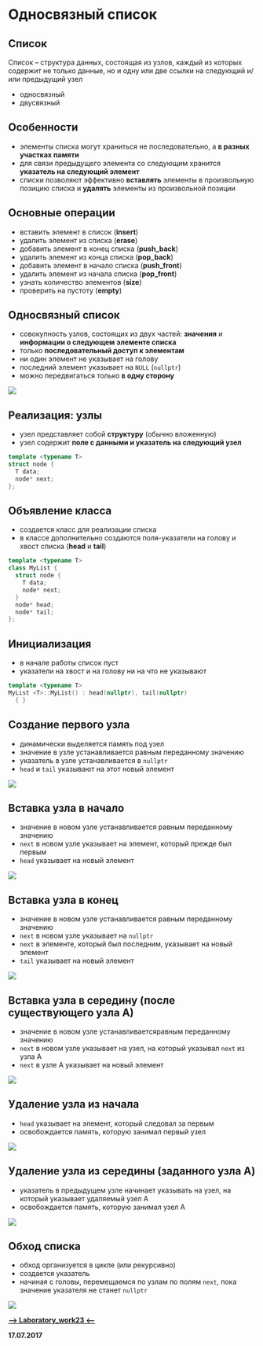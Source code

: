 Односвязный список
===

Список
---

Список – структура данных, состоящая из узлов, каждый из которых содержит не только данные, но и одну или две ссылки на следующий и/или предыдущий узел

* односвязный
* двусвязный

Особенности
---

* элементы списка могут храниться не последовательно, а **в разных участках памяти**
* для связи предыдущего элемента со следующим хранится **указатель на следующий элемент**
* списки позволяют эффективно **вставлять** элементы в произвольную позицию списка и **удалять** элементы из произвольной позиции

Основные операции
---

* вставить элемент в список (**insert**)
* удалить элемент из списка (**erase**)
* добавить элемент в конец списка (**push_back**)
* удалить элемент из конца списка (**pop_back**)
* добавить элемент в начало списка (**push_front**)
* удалить элемент из начала списка (**pop_front**)
* узнать количество элементов (**size**)
* проверить на пустоту (**empty**)

Односвязный список
---

* совокупность узлов, состоящих из двух частей: **значения** и **информации о следующем элементе списка**
* только **последовательный доступ к элементам**
* ни один элемент не указывает на голову
* последний элемент указывает на `NULL` (`nullptr`)
* можно передвигаться только **в одну сторону**

![](https://pp.userapi.com/c637819/v637819113/584a8/zxIq5cIfj5Q.jpg)

Реализация: узлы
---

* узел представляет собой **структуру** (обычно вложенную)
* узел содержит **поле с данными и указатель на следующий узел**

```cpp
template <typename T>
struct node {
  T data;
  node* next;
};
```

Объявление класса
---

* создается класс для реализации списка
* в классе дополнительно создаются поля-указатели на голову и хвост списка (**head** и **tail**)

```cpp
template <typename T>
class MyList {
  struct node {
    T data;
    node* next;
  }
  node* head;
  node* tail;
};
```

Инициализация
---

* в начале работы список пуст
* указатели на хвост и на голову ни на что не указывают

```cpp
template <typename T>
MyList <T>::MyList() : head(nullptr), tail(nullptr)
  { }
```

Создание первого узла
---

* динамически выделяется память под узел
* значение в узле устанавливается равным переданному значению
* указатель в узле устанавливается в `nullptr`
* `head` и `tail` указывают на этот новый элемент

![](https://pp.userapi.com/c637819/v637819113/584af/Du3BoGZ8Eko.jpg)

Вставка узла в начало
---

* значение в новом узле устанавливается равным переданному значению
* `next` в новом узле указывает на элемент, который прежде был первым
* `head` указывает на новый элемент

![](https://pp.userapi.com/c637819/v637819113/584b8/CX-c4OyZU0w.jpg)

Вставка узла в конец
---

* значение в новом узле устанавливается равным переданному значению
* `next` в новом узле указывает на `nullptr`
* `next` в элементе, который был последним, указывает на новый элемент
* `tail` указывает на новый элемент

![](https://pp.userapi.com/c637819/v637819113/584d9/bZXnaYs39y4.jpg)

Вставка узла в середину (после существующего узла А)
---

* значение в новом узле устанавливаетсяравным переданному значению
* `next` в новом узле указывает на узел, на который указывал `next` из узла А
* `next` в узле А указывает на новый элемент

![](https://pp.userapi.com/c637819/v637819113/584f1/ZnsGmEtxkeQ.jpg)

Удаление узла из начала
---

* `head` указывает на элемент, который следовал за первым
* освобождается память, которую занимал первый узел

![](https://pp.userapi.com/c637819/v637819113/584fa/Qmw6bRsmsXM.jpg)

Удаление узла из середины (заданного узла A)
---

* указатель в предыдущем узле начинает указывать на узел, на который указывает удаляемый узел А
* освобождается память, которую занимал узел A

![](https://pp.userapi.com/c637819/v637819113/58502/sUFM5CTrUbA.jpg)

Обход списка
---

* обход организуется в цикле (или рекурсивно)
* создается указатель
* начиная с головы, перемещаемся по узлам по полям `next`, пока значение указателя не станет `nullptr`

![](https://pp.userapi.com/c637819/v637819965/6119c/cfprNgF7tmw.jpg)

[**-->     Laboratory_work23     <--**](https://github.com/SuvStreet/IT_Step_Cpp/tree/master/Laboratory_work/Work23)

**17.07.2017**

